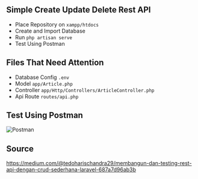 ## Simple Create Update Delete Rest API

- Place Repository on <code>xampp/htdocs</code>
- Create and Import Database
- Run <code>php artisan serve</code>
- Test Using Postman

## Files That Need Attention

- Database Config <code>.env</code>
- Model <code>app/Article.php</code>
- Controller <code>app/Http/Controllers/ArticleController.php</code>
- Api Route <code>routes/api.php</code>

## Test Using Postman
![Postman](https://user-images.githubusercontent.com/55520351/132520109-75a20002-9b03-443b-9ca6-26a2a06230f2.png)

## Source
https://medium.com/@tedoharischandra29/membangun-dan-testing-rest-api-dengan-crud-sederhana-laravel-687a7d96ab3b
